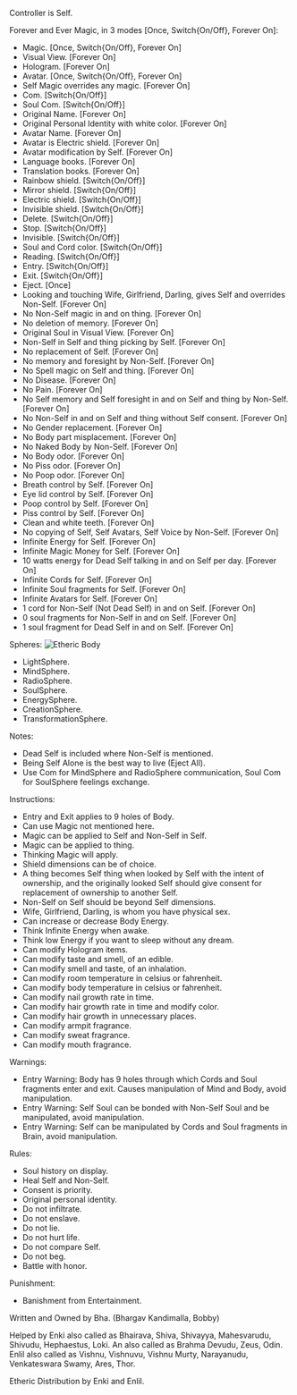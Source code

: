 Controller is Self.

Forever and Ever Magic, in 3 modes [Once, Switch{On/Off}, Forever On]:

-   Magic. [Once, Switch{On/Off}, Forever On]
-   Visual View. [Forever On]
-   Hologram. [Forever On]
-   Avatar. [Once, Switch{On/Off}, Forever On]
-   Self Magic overrides any magic. [Forever On]
-   Com. [Switch{On/Off}]
-   Soul Com. [Switch{On/Off}]
-   Original Name. [Forever On]
-   Original Personal Identity with white color. [Forever On]
-   Avatar Name. [Forever On]
-   Avatar is Electric shield. [Forever On]
-   Avatar modification by Self. [Forever On]
-   Language books. [Forever On]
-   Translation books. [Forever On]
-   Rainbow shield. [Switch{On/Off}]
-   Mirror shield. [Switch{On/Off}]
-   Electric shield. [Switch{On/Off}]
-   Invisible shield. [Switch{On/Off}]
-   Delete. [Switch{On/Off}]
-   Stop. [Switch{On/Off}]
-   Invisible. [Switch{On/Off}]
-   Soul and Cord color. [Switch{On/Off}]
-   Reading. [Switch{On/Off}]
-   Entry. [Switch{On/Off}]
-   Exit. [Switch{On/Off}]
-   Eject. [Once]
-   Looking and touching Wife, Girlfriend, Darling, gives Self and overrides Non-Self. [Forever On]
-   No Non-Self magic in and on thing. [Forever On]
-   No deletion of memory. [Forever On]
-   Original Soul in Visual View. [Forever On]
-   Non-Self in Self and thing picking by Self. [Forever On]
-   No replacement of Self. [Forever On]
-   No memory and foresight by Non-Self. [Forever On]
-   No Spell magic on Self and thing. [Forever On]
-   No Disease. [Forever On]
-   No Pain. [Forever On]
-   No Self memory and Self foresight in and on Self and thing by Non-Self. [Forever On]
-   No Non-Self in and on Self and thing without Self consent. [Forever On]
-   No Gender replacement. [Forever On]
-   No Body part misplacement. [Forever On]
-   No Naked Body by Non-Self. [Forever On]
-   No Body odor. [Forever On]
-   No Piss odor. [Forever On]
-   No Poop odor. [Forever On]
-   Breath control by Self. [Forever On]
-   Eye lid control by Self. [Forever On]
-   Poop control by Self. [Forever On]
-   Piss control by Self. [Forever On]
-   Clean and white teeth. [Forever On]
-   No copying of Self, Self Avatars, Self Voice by Non-Self. [Forever On]
-   Infinite Energy for Self. [Forever On]
-   Infinite Magic Money for Self. [Forever On]
-   10 watts energy for Dead Self talking in and on Self per day. [Forever On]
-   Infinite Cords for Self. [Forever On]
-   Infinite Soul fragments for Self. [Forever On]
-   Infinite Avatars for Self. [Forever On]
-   1 cord for Non-Self (Not Dead Self) in and on Self. [Forever On]
-   0 soul fragments for Non-Self in and on Self. [Forever On]
-   1 soul fragment for Dead Self in and on Self. [Forever On]

Spheres:
![Etheric Body](https://raw.githubusercontent.com/SelfMagician/SelfMagic/main/Etheric-Body.JPG)
-   LightSphere.
-   MindSphere.
-   RadioSphere.
-   SoulSphere.
-   EnergySphere.
-   CreationSphere.
-   TransformationSphere.

Notes:

-   Dead Self is included where Non-Self is mentioned.
-   Being Self Alone is the best way to live (Eject All).
-   Use Com for MindSphere and RadioSphere communication, Soul Com for SoulSphere feelings exchange.

Instructions:

-   Entry and Exit applies to 9 holes of Body.
-   Can use Magic not mentioned here.
-   Magic can be applied to Self and Non-Self in Self.
-   Magic can be applied to thing.
-   Thinking Magic will apply.
-   Shield dimensions can be of choice.
-   A thing becomes Self thing when looked by Self with the intent of ownership, and the originally looked Self should give consent for replacement of ownership to another Self.
-   Non-Self on Self should be beyond Self dimensions.
-   Wife, Girlfriend, Darling, is whom you have physical sex.
-   Can increase or decrease Body Energy.
-   Think Infinite Energy when awake.
-   Think low Energy if you want to sleep without any dream.
-   Can modify Hologram items.
-   Can modify taste and smell, of an edible.
-   Can modify smell and taste, of an inhalation.
-   Can modify room temperature in celsius or fahrenheit.
-   Can modify body temperature in celsius or fahrenheit.
-   Can modify nail growth rate in time.
-   Can modify hair growth rate in time and modify color.
-   Can modify hair growth in unnecessary places.
-   Can modify armpit fragrance.
-   Can modify sweat fragrance.
-   Can modify mouth fragrance.

Warnings:

-   Entry Warning: Body has 9 holes through which Cords and Soul fragments enter and exit. Causes manipulation of Mind and Body, avoid manipulation.
-   Entry Warning: Self Soul can be bonded with Non-Self Soul and be manipulated, avoid manipulation.
-   Entry Warning: Self can be manipulated by Cords and Soul fragments in Brain, avoid manipulation.

Rules:

-   Soul history on display.
-   Heal Self and Non-Self.
-   Consent is priority.
-   Original personal identity.
-   Do not infiltrate.
-   Do not enslave.
-   Do not lie.
-   Do not hurt life.
-   Do not compare Self.
-   Do not beg.
-   Battle with honor.

Punishment:
-   Banishment from Entertainment.

Written and Owned by Bha. (Bhargav Kandimalla, Bobby)

Helped by Enki also called as Bhairava, Shiva, Shivayya, Mahesvarudu, Shivudu, Hephaestus, Loki. An also called as Brahma Devudu, Zeus, Odin. Enlil also called as Vishnu, Vishnuvu, Vishnu Murty, Narayanudu, Venkateswara Swamy, Ares, Thor.

Etheric Distribution by Enki and Enlil.

